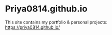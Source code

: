 # Priya0814.github.io
This site contains my portfolio & personal projects: https://priya0814.github.io/
